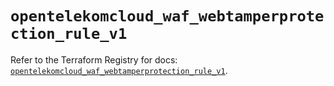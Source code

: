 # `opentelekomcloud_waf_webtamperprotection_rule_v1`

Refer to the Terraform Registry for docs: [`opentelekomcloud_waf_webtamperprotection_rule_v1`](https://registry.terraform.io/providers/opentelekomcloud/opentelekomcloud/1.36.49/docs/resources/waf_webtamperprotection_rule_v1).
